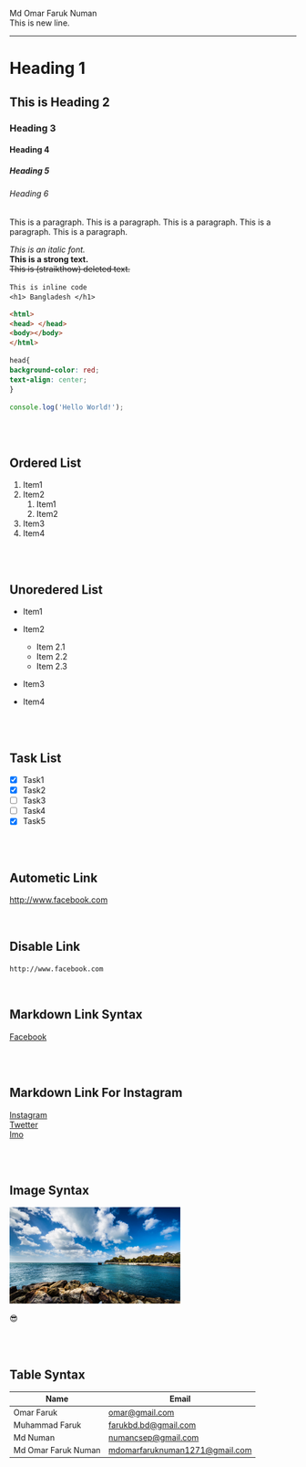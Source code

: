 <!--Markdown Comment-->
Md Omar Faruk Numan  
This is new line. 
___

# Heading 1
## This is Heading 2
### Heading 3
#### Heading 4
##### Heading 5
###### Heading 6

<p>This is a paragraph. This is a paragraph. This is a paragraph. This is a paragraph. This is a paragraph. 
</p>

_This is an italic font._  
__This is a strong text.__  
~~This is (straikthow) deleted text.~~  
<!--Inline code block-->
`This is inline code`  
`<h1> Bangladesh </h1>`

```html
<html>
<head> </head>
<body></body>
</html>
```

```css
head{
background-color: red;
text-align: center;
}
```

```javascript
console.log('Hello World!');
```
<br>
<br>

## Ordered List
1. Item1
2. Item2
   1. Item1  
   2. Item2 
3. Item3
4. Item4

<br>
<br>

## Unoredered List
- Item1
- Item2
  - Item 2.1
  - Item 2.2
  - Item 2.3
- Item3 
- Item4  

  <br/>
  <br/>
## Task List 
- [x] Task1
- [x] Task2 
- [ ] Task3
- [ ] Task4
- [x] Task5

<br>
<br>

## Autometic Link
http://www.facebook.com

<br>

## Disable Link 
`http://www.facebook.com`

<br>

## Markdown Link Syntax
[Facebook](http://www.facebook.com)

<br>
<br>

## Markdown Link For Instagram
[Instagram][Instagram Link]  
[Twetter][Twetter link]  
[Imo][Imo link]


<!-- All links are here  -->
[Instagram Link]:(http://www.instagram.com)
[Twetter link]:(http://www.twetter.com)
[Imo link]:(http://www.imo.com)


<br>
<br>

## Image Syntax 

<!-- ![Pofile](./images/119856.jpg) -->
<img src="./images/119856.jpg" width="300" title="Sea View">  

😎

<br>
<br>

## Table Syntax 
|Name|Email|
|----|-----|
|Omar Faruk|omar@gmail.com|
|Muhammad Faruk|farukbd.bd@gmail.com|
|Md Numan|numancsep@gmail.com|
|Md Omar Faruk Numan|mdomarfaruknuman1271@gmail.com|
